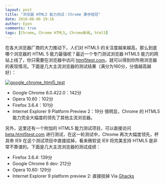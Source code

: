 ```yaml
---
layout: post
title: "浏览器 HTML5 能力测试：Chrome 勇夺桂冠"
date: 2010-06-06 19:16
author: Eyon
comments: true
tags: [Chrome, Chrome HTML5, Chrome新闻, html5]
---
```

在各大浏览器厂商的大力推动下，人们对 HTML5 的关注度越来越高，那么到底哪个浏览器的 HTML 5 能力最强呢？最近一个专门测试浏览器 HTML5 能力的网站上线了，你只需要在浏览器中访问 [html5test.com](http://html5test.com)，就可以得到你所用浏览器的表现情况。下面是几大主流浏览器的测试结果（满分为160分，分值越高越好）：

<a href="http://img.chromi.org/2010/06/google_chrome_html5_test.png">![](http://img.chromi.org/2010/06/google_chrome_html5_test.png "google_chrome_html5_test")</a>


*   Google Chrome 6.0.422.0：142分
*   Opera 10.60：102分
*   Firefox 3.6.4：101分
*   Internet Explorer 9 Platform Preview 2：19分
很明显，Chrome 的 HTML5 能力完全大幅度的领先了其他主流浏览器。

另外，这里还有一个附加的 HTML5 能力测试项目，可以直接访问 [beta.html5test.com](http://beta.html5test.com/) 进行测试，在这一轮测试中，Chrome 再次大幅度领先，杯具帝 IE9 在这个测试项目中直接挂掉，看来微软说 IE9 将完美支持 HTML5 是非常不靠谱的。下面是几大主流浏览器的测试成绩：


*   Firefox 3.6.4: 139分
*   Google Chrome 6 dev: 212分
*   Opera 10.60: 129分
*   Internet Explorer 9 platform preview 2: 直接挂掉
Via [Ghacks](http://www.ghacks.net/2010/06/06/html5-test-your-web-browser/)
